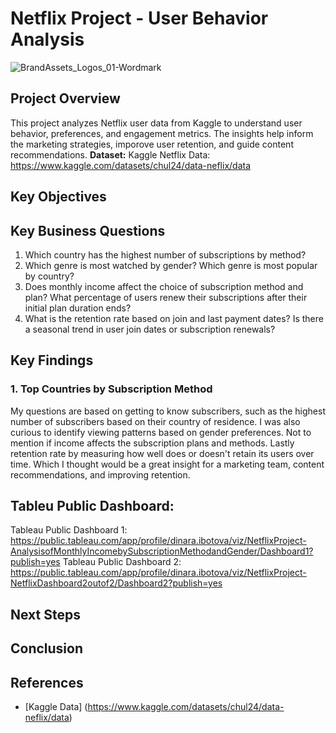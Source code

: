 # Netflix Project - User Behavior Analysis
![BrandAssets_Logos_01-Wordmark](https://github.com/user-attachments/assets/b7dea815-4fd7-4fe4-81b4-65cf637db819)

## Project Overview
This project analyzes Netflix user data from Kaggle to understand user behavior, preferences, and engagement metrics. The insights help inform the marketing strategies, imporove user retention, and guide content recommendations.
**Dataset:** Kaggle Netflix Data: https://www.kaggle.com/datasets/chul24/data-neflix/data

## Key Objectives

## Key Business Questions
1. Which country has the highest number of subscriptions by method?
2. Which genre is most watched by gender? Which genre is most popular by country? 
3. Does monthly income affect the choice of subscription method and plan? What percentage of users renew their subscriptions after their initial plan duration ends?
4. What is the retention rate based on join and last payment dates? Is there a seasonal trend in user join dates or subscription renewals?

## Key Findings

### 1. Top Countries by Subscription Method

My questions are based on getting to know subscribers, such as the highest number of subscribers based on their country of residence. I was also curious to identify viewing patterns based on gender preferences.
Not to mention if income affects the subscription plans and methods. Lastly retention rate by measuring how well does or doesn't retain its users over time.
Which I thought would be a great insight for a marketing team, content recommendations, and improving retention.


## Tableu Public Dashboard: 
Tableau Public Dashboard 1: https://public.tableau.com/app/profile/dinara.ibotova/viz/NetflixProject-AnalysisofMonthlyIncomebySubscriptionMethodandGender/Dashboard1?publish=yes
Tableau Public Dashboard 2: https://public.tableau.com/app/profile/dinara.ibotova/viz/NetflixProject-NetflixDashboard2outof2/Dashboard2?publish=yes

## Next Steps

## Conclusion

## References
- [Kaggle Data] (https://www.kaggle.com/datasets/chul24/data-neflix/data)
